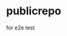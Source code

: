# publicrepo
for e2e test
























































































































































































































































































































































































































































































































































































































































































































































































































































































































































































































































































































































































































































































































































































































































































































































































































































































































































































































































































































































































































































































































































































































































































































































































































































































































































































































































































































































































































































































































































































































































































































































































































































































































































































































































































































































































































































































































































































